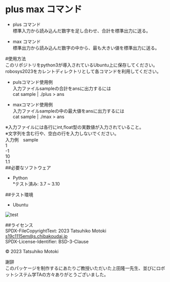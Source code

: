 # plus max コマンド  
* plus コマンド  
標準入力から読み込んだ数字を足し合わせ、合計を標準出力に送る。  

* max コマンド  
標準出力から読み込んだ数字の中から、最も大きい値を標準出力に送る。  

#使用方法  
このリポジトリをpython3が導入されているUbuntu上に保存してください。  
robosys2023をカレントディレクトリとして各コマンドを利用してください。  

* pulsコマンド使用例  
入力ファイルsampleの合計をansに出力するには  
cat sample | ./plus > ans  

* maxコマンド使用例  
入力ファイルsampleの中の最大値をansに出力するには  
cat sample | ./max > ans  

※入力ファイルには各行にint,float型の実数値が入力されていること。  
※文字列を含む行や、空白の行を入力しないでください。  
入力例　sample  
1  
-1  
10  
1.1  
##必要なソフトウェア  
* Python  
  *テスト済み: 3.7 ~ 3.10  

##テスト環境  
* Ubuntu  

![test](https://github.com/MotokiTatsuhiko/robosys2023/actions/workflows/test.yml/badge.svg)  

##ライセンス  
SPDX-FileCopyrightText: 2023 Tatsuhiko Motoki <s19c1115em@s.chibakoudai.jp>  
SPDX-License-Identifier: BSD-3-Clause  

© 2023 Tatsuhiko Motoki  

謝辞  
このパッケージを制作するにあたりご教授いただいた上田隆一先生、並びにロボットシステム学TAの方々ありがとうございました。


